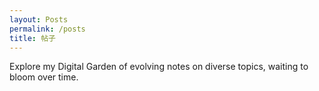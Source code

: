 ```yaml
---
layout: Posts
permalink: /posts
title: 帖子
---
```


Explore my Digital Garden of evolving notes on diverse topics, waiting to bloom over time.
